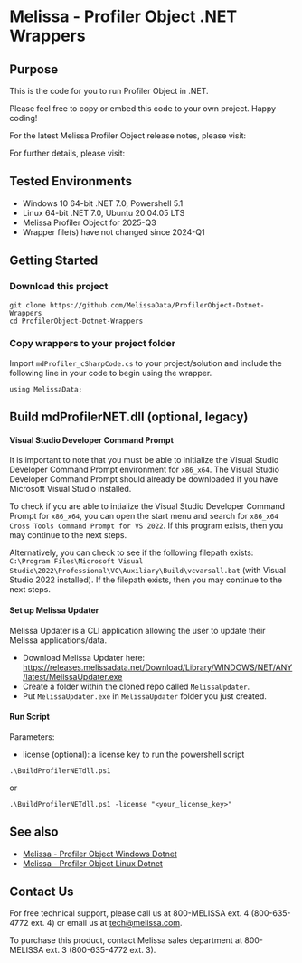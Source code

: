 # Melissa - Profiler Object .NET Wrappers

## Purpose
This is the code for you to run Profiler Object in .NET.

Please feel free to copy or embed this code to your own project. Happy coding!

For the latest Melissa Profiler Object release notes, please visit: 

For further details, please visit: 

## Tested Environments
- Windows 10 64-bit .NET 7.0, Powershell 5.1
- Linux 64-bit .NET 7.0, Ubuntu 20.04.05 LTS
- Melissa Profiler Object for 2025-Q3
- Wrapper file(s) have not changed since 2024-Q1

## Getting Started

### Download this project
```
git clone https://github.com/MelissaData/ProfilerObject-Dotnet-Wrappers
cd ProfilerObject-Dotnet-Wrappers
```

### Copy wrappers to your project folder
Import `mdProfiler_cSharpCode.cs` to your project/solution and include the following line in your code to begin using the wrapper.

```
using MelissaData;
```

## Build mdProfilerNET.dll (optional, legacy)

#### Visual Studio Developer Command Prompt
It is important to note that you must be able to initialize the Visual Studio Developer Command Prompt environment for `x86_x64`. The Visual Studio Developer Command Prompt should already be downloaded if you have Microsoft Visual Studio installed. 

To check if you are able to intialize the Visual Studio Developer Command Prompt for `x86_x64`, you can open the start menu and search for `x86_x64 Cross Tools Command Prompt for VS 2022`. If this program exists, then you may continue to the next steps.

Alternatively, you can check to see if the following filepath exists: `C:\Program Files\Microsoft Visual Studio\2022\Professional\VC\Auxiliary\Build\vcvarsall.bat` (with Visual Studio 2022 installed). If the filepath exists, then you may continue to the next steps.

#### Set up Melissa Updater 
Melissa Updater is a CLI application allowing the user to update their Melissa applications/data. 

- Download Melissa Updater here: <https://releases.melissadata.net/Download/Library/WINDOWS/NET/ANY/latest/MelissaUpdater.exe>
- Create a folder within the cloned repo called `MelissaUpdater`.
- Put `MelissaUpdater.exe` in `MelissaUpdater` folder you just created.

#### Run Script
Parameters:
- license (optional): a license key to run the powershell script

```
.\BuildProfilerNETdll.ps1
```

or

```
.\BuildProfilerNETdll.ps1 -license "<your_license_key>"
```

## See also
- [Melissa - Profiler Object Windows Dotnet](https://github.com/MelissaData/ProfilerObject-Dotnet)
- [Melissa - Profiler Object Linux Dotnet](https://github.com/MelissaData/ProfilerObject-Dotnet-Linux)
    
## Contact Us
For free technical support, please call us at 800-MELISSA ext. 4 (800-635-4772 ext. 4) or email us at tech@melissa.com.

To purchase this product, contact Melissa sales department at 800-MELISSA ext. 3 (800-635-4772 ext. 3).
